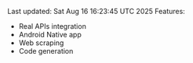 Last updated: Sat Aug 16 16:23:45 UTC 2025
Features:
- Real APIs integration
- Android Native app
- Web scraping
- Code generation
